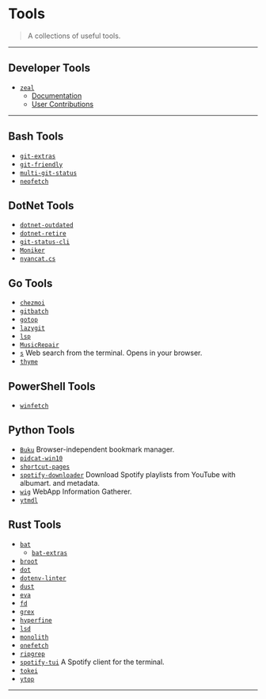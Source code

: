 # Tools

> A collections of useful tools.

---

## Developer Tools

* [`zeal`](https://github.com/zealdocs/zeal)
  * [Documentation](https://zealdocs.org/usage.html)
  * [User Contributions](https://zealusercontributions.herokuapp.com/)

---

## Bash Tools

* [`git-extras`](https://github.com/tj/git-extras)
* [`git-friendly`](https://github.com/jamiew/git-friendly)
* [`multi-git-status`](https://github.com/fboender/multi-git-status)
* [`neofetch`](https://github.com/dylanaraps/neofetch/)

## DotNet Tools

* [`dotnet-outdated`](https://github.com/jerriep/dotnet-outdated)
* [`dotnet-retire`](https://github.com/RetireNet/dotnet-retire)
* [`git-status-cli`](https://github.com/jerriep/git-status-cli)
* [`Moniker`](https://github.com/alexmg/Moniker)
* [`nyancat.cs`](https://github.com/nickvdyck/nyancat.cs)

## Go Tools

* [`chezmoi`](https://github.com/twpayne/chezmoi)
* [`gitbatch`](https://github.com/isacikgoz/gitbatch)
* [`gotop`](https://github.com/xxxserxxx/gotop)
* [`lazygit`](https://github.com/jesseduffield/lazygit)
* [`lsp`](https://github.com/dborzov/lsp)
* [`MusicRepair`](https://github.com/kalbhor/MusicRepair)
* [`s`](https://github.com/zquestz/s) Web search from the terminal. Opens in your browser.
* [`thyme`](https://github.com/sourcegraph/thyme)

## PowerShell Tools

* [`winfetch`](https://github.com/lptstr/winfetch/)

## Python Tools

* [`Buku`](https://github.com/jarun/Buku) Browser-independent bookmark manager.
* [`pidcat-win10`](https://github.com/patevs/pidcat-win10)
* [`shortcut-pages`](https://github.com/mt-empty/shortcut-pages)
* [`spotify-downloader`](https://github.com/ritiek/spotify-downloader) Download Spotify playlists from YouTube with albumart. and metadata.
* [`wig`](https://github.com/jekyc/wig) WebApp Information Gatherer.
* [`ytmdl`](https://github.com/deepjyoti30/ytmdl)

## Rust Tools

* [`bat`](https://github.com/sharkdp/bat)
  * [`bat-extras`](https://github.com/eth-p/bat-extras)
* [`broot`](https://github.com/Canop/broot)
* [`dot`](https://github.com/ubnt-intrepid/dot)
* [`dotenv-linter`](https://github.com/mgrachev/dotenv-linter)
* [`dust`](https://github.com/bootandy/dust)
* [`eva`](https://github.com/NerdyPepper/eva)
* [`fd`](https://github.com/sharkdp/fd)
* [`grex`](https://github.com/pemistahl/grex)
* [`hyperfine`](https://github.com/sharkdp/hyperfine)
* [`lsd`](https://github.com/Peltoche/lsd)
* [`monolith`](https://github.com/Y2Z/monolith)
* [`onefetch`](https://github.com/o2sh/onefetch)
* [`ripgrep`](https://github.com/BurntSushi/ripgrep)
* [`spotify-tui`](https://github.com/Rigellute/spotify-tui) A Spotify client for the terminal.
* [`tokei`](https://github.com/XAMPPRocky/tokei)
* [`ytop`](https://github.com/cjbassi/ytop)

---
